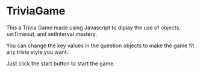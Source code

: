 # TriviaGame

This a Trivia Game made using Javascript to diplay the use of objects, setTimeout, and setInterval mastery.

You can change the key values in the question objects to make the game fit any trivia style you want. 

Just click the start button to start the game.
